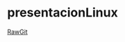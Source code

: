 # presentacionLinux

[RawGit](https://cdn.rawgit.com/odce1206/presentacionLinux/a0c7646b/slides.html#1)
